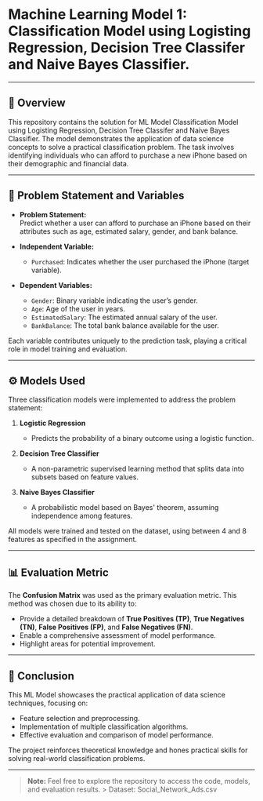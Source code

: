 # Machine Learning Model 1: Classification Model using Logisting Regression, Decision Tree Classifer and Naive Bayes Classifier.

---

## 📖 Overview

This repository contains the solution for ML Model Classification Model using Logisting Regression, Decision Tree Classifer and Naive Bayes Classifier. The model demonstrates the application of data science concepts to solve a practical classification problem. The task involves identifying individuals who can afford to purchase a new iPhone based on their demographic and financial data.

---

## 📝 Problem Statement and Variables

- **Problem Statement:**  
  Predict whether a user can afford to purchase an iPhone based on their attributes such as age, estimated salary, gender, and bank balance.

- **Independent Variable:**  
  - `Purchased`: Indicates whether the user purchased the iPhone (target variable).  

- **Dependent Variables:**  
  - `Gender`: Binary variable indicating the user’s gender.  
  - `Age`: Age of the user in years.  
  - `EstimatedSalary`: The estimated annual salary of the user.  
  - `BankBalance`: The total bank balance available for the user.  

Each variable contributes uniquely to the prediction task, playing a critical role in model training and evaluation.

---

## ⚙️ Models Used

Three classification models were implemented to address the problem statement:

1. **Logistic Regression**  
   - Predicts the probability of a binary outcome using a logistic function.

2. **Decision Tree Classifier**  
   - A non-parametric supervised learning method that splits data into subsets based on feature values.

3. **Naive Bayes Classifier**  
   - A probabilistic model based on Bayes' theorem, assuming independence among features.

All models were trained and tested on the dataset, using between 4 and 8 features as specified in the assignment.

---

## 📊 Evaluation Metric

The **Confusion Matrix** was used as the primary evaluation metric. This method was chosen due to its ability to:

- Provide a detailed breakdown of **True Positives (TP)**, **True Negatives (TN)**, **False Positives (FP)**, and **False Negatives (FN)**.
- Enable a comprehensive assessment of model performance.
- Highlight areas for potential improvement.

---

## 🚀 Conclusion

This ML Model showcases the practical application of data science techniques, focusing on:

- Feature selection and preprocessing.
- Implementation of multiple classification algorithms.
- Effective evaluation and comparison of model performance.

The project reinforces theoretical knowledge and hones practical skills for solving real-world classification problems.

---

> **Note:** Feel free to explore the repository to access the code, models, and evaluation results.
>         > Dataset: Social_Network_Ads.csv

